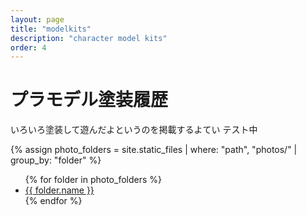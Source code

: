 ```yaml
---
layout: page
title: "modelkits"
description: "character model kits"
order: 4
---
```


# プラモデル塗装履歴

いろいろ塗装して遊んだよというのを掲載するよてい
テスト中

{% assign photo_folders = site.static_files | where: "path", "photos/" | group_by: "folder" %}
<ul>
  {% for folder in photo_folders %}
    <li><a href="{{ folder.path }}">{{ folder.name }}</a></li>
  {% endfor %}
</ul>

